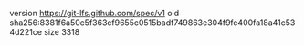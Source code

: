 version https://git-lfs.github.com/spec/v1
oid sha256:8381f6a50c5f363cf9655c0515badf749863e304f9fc400fa18a41c534d221ce
size 3318
